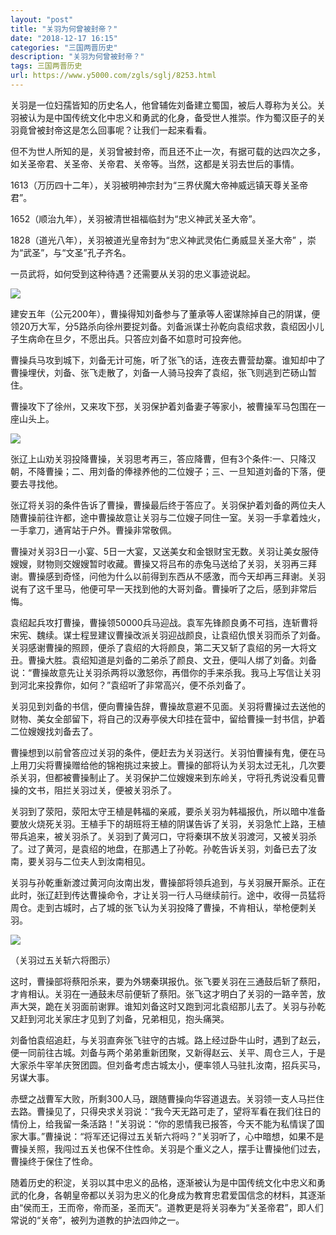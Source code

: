 ```yaml
---
layout: "post"
title: "关羽为何曾被封帝？"
date: "2018-12-17 16:15"
categories: "三国两晋历史"
description: "关羽为何曾被封帝？"
tags: 三国两晋历史
url: https://www.y5000.com/zgls/sglj/8253.html
---
```






关羽是一位妇孺皆知的历史名人，他曾辅佐刘备建立蜀国，被后人尊称为关公。关羽被认为是中国传统文化中忠义和勇武的化身，备受世人推崇。作为蜀汉臣子的关羽竟曾被封帝这是怎么回事呢？让我们一起来看看。

但不为世人所知的是，关羽曾被封帝，而且还不止一次，有据可载的达四次之多，如关圣帝君、关圣帝、关帝君、关帝等。当然，这都是关羽去世后的事情。

1613（万历四十二年），关羽被明神宗封为“三界伏魔大帝神威远镇天尊关圣帝君”。

1652（顺治九年），关羽被清世祖福临封为“忠义神武关圣大帝”。

1828（道光八年），关羽被道光皇帝封为“忠义神武灵佑仁勇威显关圣大帝” ，崇为“武圣”，与“文圣”孔子齐名。

一员武将，如何受到这种待遇？还需要从关羽的忠义事迹说起。

![](https://img.y5000.com/uploads/allimg/161226/11202V260-0.jpg)

建安五年（公元200年），曹操得知刘备参与了董承等人密谋除掉自己的阴谋，便领20万大军，分5路杀向徐州要捉刘备。刘备派谋士孙乾向袁绍求救，袁绍因小儿子生病命在旦夕，不愿出兵。只答应刘备不如意时可投奔他。

曹操兵马攻到城下，刘备无计可施，听了张飞的话，连夜去曹营劫寨。谁知却中了曹操埋伏，刘备、张飞走散了，刘备一人骑马投奔了袁绍，张飞则逃到芒砀山暂住。

曹操攻下了徐州，又来攻下邳，关羽保护着刘备妻子等家小，被曹操军马包围在一座山头上。

![](https://img.y5000.com/uploads/allimg/161226/11202V9B-1.jpg)

张辽上山劝关羽投降曹操，关羽思考再三，答应降曹，但有3个条件∶一、只降汉朝，不降曹操；二、用刘备的俸禄养他的二位嫂子；三、一旦知道刘备的下落，便要去寻找他。

张辽将关羽的条件告诉了曹操，曹操最后终于答应了。关羽保护着刘备的两位夫人随曹操前往许都，途中曹操故意让关羽与二位嫂子同住一室。关羽一手拿着烛火，一手拿刀，通宵站于户外。曹操非常敬佩。

曹操对关羽3日一小宴、5日一大宴，又送美女和金银财宝无数。关羽让美女服侍嫂嫂，财物则交嫂嫂暂时收藏。曹操又将吕布的赤兔马送给了关羽，关羽再三拜谢。曹操感到奇怪，问他为什么以前得到东西从不感激，而今天却再三拜谢。关羽说有了这千里马，他便可早一天找到他的大哥刘备。曹操听了之后，感到非常后悔。

袁绍起兵攻打曹操，曹操领50000兵马迎战。袁军先锋颜良勇不可挡，连斩曹将宋宪、魏续。谋士程昱建议曹操改派关羽迎战颜良，让袁绍仇恨关羽而杀了刘备。关羽感谢曹操的照顾，便杀了袁绍的大将颜良，第二天又斩了袁绍的另一大将文丑。曹操大胜。袁绍知道是刘备的二弟杀了颜良、文丑，便叫人绑了刘备。刘备说：“曹操故意先让关羽杀两将以激怒你，再借你的手来杀我。我马上写信让关羽到河北来投靠你，如何？”袁绍听了非常高兴，便不杀刘备了。

关羽见到刘备的书信，便向曹操告辞，曹操故意避不见面。关羽将曹操过去送他的财物、美女全部留下，将自己的汉寿亭侯大印挂在营中，留给曹操一封书信，护着二位嫂嫂找刘备去了。

曹操想到以前曾答应过关羽的条件，便赶去为关羽送行。关羽怕曹操有鬼，便在马上用刀尖将曹操赠给他的锦袍挑过来披上。曹操的部将认为关羽太过无礼，几次要杀关羽，但都被曹操制止了。关羽保护二位嫂嫂来到东岭关，守将孔秀说没看见曹操的文书，阻拦关羽过关，便被关羽杀了。

关羽到了荥阳，荥阳太守王植是韩福的亲戚，要杀关羽为韩福报仇，所以暗中准备要放火烧死关羽。王植手下的胡班将王植的阴谋告诉了关羽，关羽急忙上路，王植带兵追来，被关羽杀了。关羽到了黄河口，守将秦琪不放关羽渡河，又被关羽杀了。过了黄河，是袁绍的地盘，在那遇上了孙乾。孙乾告诉关羽，刘备已去了汝南，要关羽与二位夫人到汝南相见。

关羽与孙乾重新渡过黄河向汝南出发，曹操部将领兵追到，与关羽展开厮杀。正在此时，张辽赶到传达曹操命令，才让关羽一行人马继续前行。途中，收得一员猛将周仓。走到古城时，占了城的张飞认为关羽投降了曹操，不肯相认，举枪便刺关羽。

![](https://img.y5000.com/uploads/allimg/161226/11202UP0-2.jpg)

（关羽过五关斩六将图示）

这时，曹操部将蔡阳杀来，要为外甥秦琪报仇。张飞要关羽在三通鼓后斩了蔡阳，才肯相认。关羽在一通鼓未尽前便斩了蔡阳。张飞这才明白了关羽的一路辛苦，放声大哭，跪在关羽面前谢罪。谁知刘备这时又跑到河北袁绍那儿去了。关羽与孙乾又赶到河北关家庄才见到了刘备，兄弟相见，抱头痛哭。

刘备怕袁绍追赶，与关羽直奔张飞驻守的古城。路上经过卧牛山时，遇到了赵云，便一同前往古城。刘备与两个弟弟重新团聚，又新得赵云、关平、周仓三人，于是大家杀牛宰羊庆贺团圆。但刘备考虑古城太小，便率领人马驻扎汝南，招兵买马，另谋大事。

赤壁之战曹军大败，所剩300人马，跟随曹操向华容道退去。关羽领一支人马拦住去路。曹操见了，只得央求关羽说：“我今天无路可走了，望将军看在我们往日的情份上，给我留一条活路！”关羽说：“你的恩情我已报答，今天不能为私情误了国家大事。”曹操说：“将军还记得过五关斩六将吗？”关羽听了，心中暗想，如果不是曹操关照，我闯过五关也保不住性命。关羽是个重义之人，摆手让曹操他们过去，曹操终于保住了性命。

随着历史的积淀，关羽以其中忠义的品格，逐渐被认为是中国传统文化中忠义和勇武的化身，各朝皇帝都以关羽为忠义的化身成为教育忠君爱国信念的材料，其逐渐由“侯而王，王而帝，帝而圣，圣而天”。道教更是将关羽奉为“关圣帝君”，即人们常说的“关帝”，被列为道教的护法四帅之一。
